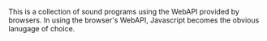 This is a collection of sound programs using the WebAPI provided by browsers.
In using the browser's WebAPI, Javascript becomes the obvious lanugage of
choice.




